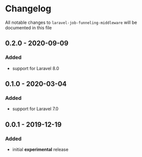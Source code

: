 # Changelog

All notable changes to `laravel-job-funneling-middleware` will be documented in this file

## 0.2.0 - 2020-09-09
### Added
- support for Laravel 8.0

## 0.1.0 - 2020-03-04
### Added
- support for Laravel 7.0

## 0.0.1 - 2019-12-19
### Added
- initial **experimental** release
